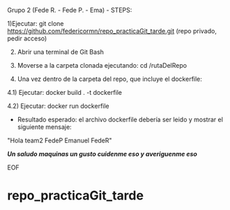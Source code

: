 Grupo 2 (Fede R. - Fede P. - Ema) - STEPS:

1)Ejecutar: git clone https://github.com/federicormn/repo_practicaGit_tarde.git
(repo privado, pedir acceso)

2) Abrir una terminal de Git Bash

3) Moverse a la carpeta clonada ejecutando: cd /rutaDelRepo

4) Una vez dentro de la carpeta del repo, que incluye el dockerfile:

4.1) Ejecutar: docker build . -t dockerfile

4.2) Ejecutar: docker run dockerfile

- Resultado esperado: el archivo dockerfile debería ser leido y mostrar el siguiente mensaje:

"Hola team2 FedeP Emanuel FedeR"

***Un saludo maquinas un gusto cuidenme eso y averiguenme eso***

EOF
# repo_practicaGit_tarde
